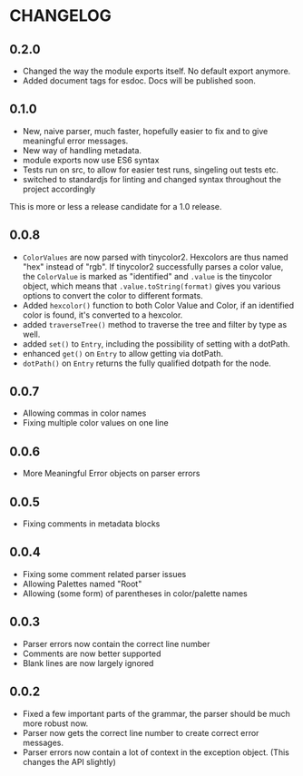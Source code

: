 # CHANGELOG

## 0.2.0

- Changed the way the module exports itself. No default export anymore.
- Added document tags for esdoc. Docs will be published soon.

## 0.1.0

- New, naive parser, much faster, hopefully easier to fix and to give meaningful error messages.
- New way of handling metadata.
- module exports now use ES6 syntax
- Tests run on src, to allow for easier test runs, singeling out tests etc.
- switched to standardjs for linting and changed syntax throughout the project accordingly

This is more or less a release candidate for a 1.0 release.

## 0.0.8

- `ColorValues` are now parsed with tinycolor2. Hexcolors are thus named "hex" instead of "rgb". If tinycolor2 successfully parses a color value, the `ColorValue` is marked as "identified" and `.value` is the tinycolor object, which means that
`.value.toString(format)` gives you various options to convert the color to different formats.
- Added `hexcolor()` function to both Color Value and Color, if an identified color is found, it's converted to a hexcolor.
- added `traverseTree()` method to traverse the tree and filter by type as well.
- added `set()` to `Entry`, including the possibility of setting with a dotPath.
- enhanced `get()` on `Entry` to allow getting via dotPath.
- `dotPath()` on `Entry` returns the fully qualified dotpath for the node.

## 0.0.7

- Allowing commas in color names
- Fixing multiple color values on one line

## 0.0.6

- More Meaningful Error objects on parser errors

## 0.0.5

- Fixing comments in metadata blocks

## 0.0.4

- Fixing some comment related parser issues
- Allowing Palettes named "Root"
- Allowing (some form) of parentheses in color/palette names

## 0.0.3

- Parser errors now contain the correct line number
- Comments are now better supported
- Blank lines are now largely ignored

## 0.0.2

- Fixed a few important parts of the grammar, the parser should be much more robust now.
- Parser now gets the correct line number to create correct error messages.
- Parser errors now contain a lot of context in the exception object. (This changes the API slightly)
